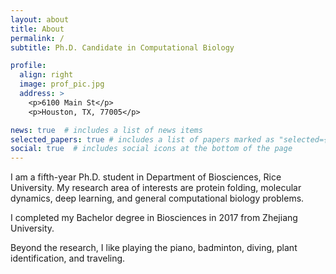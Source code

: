 ```yaml
---
layout: about
title: About
permalink: /
subtitle: Ph.D. Candidate in Computational Biology

profile:
  align: right
  image: prof_pic.jpg
  address: >
    <p>6100 Main St</p>
    <p>Houston, TX, 77005</p>

news: true  # includes a list of news items
selected_papers: true # includes a list of papers marked as "selected={true}"
social: true  # includes social icons at the bottom of the page
---
```


I am a fifth-year Ph.D. student in Department of Biosciences, Rice University. My research area of interests are protein folding, molecular dynamics, deep learning, and general computational biology problems.

I completed my Bachelor degree in Biosciences in 2017 from Zhejiang University.

Beyond the research, I like playing the piano, badminton, diving, plant identification, and traveling. 
